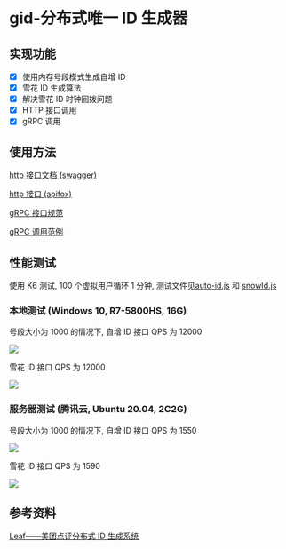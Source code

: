 # gid-分布式唯一 ID 生成器

## 实现功能

-   [x] 使用内存号段模式生成自增 ID
-   [x] 雪花 ID 生成算法
-   [x] 解决雪花 ID 时钟回拨问题
-   [x] HTTP 接口调用
-   [x] gRPC 调用

## 使用方法

[http 接口文档 (swagger)](https://gid.chenxutalk.top/swagger-ui/index.html)

[http 接口 (apifox)](https://apifox.com/apidoc/shared-c6883ac2-816a-4fed-ac74-abeb51f5ed3b)

[gRPC 接口规范](./src/main/proto/gid.proto)

[gRPC 调用范例](./src/test/java/com/guochenxu/gid/GRPCTest.java)

## 性能测试

使用 K6 测试, 100 个虚拟用户循环 1 分钟, 测试文件见[auto-id.js](test/auto-id.js) 和 [snowId.js](test/snowId.js)

### 本地测试 (Windows 10, R7-5800HS, 16G)

号段大小为 1000 的情况下, 自增 ID 接口 QPS 为 12000

<img src="https://cdn.jsdelivr.net/gh/Guo-Chenxu/imgs@main/imgs/202402131743101.png"/>

雪花 ID 接口 QPS 为 12000

<img src="https://cdn.jsdelivr.net/gh/Guo-Chenxu/imgs@main/imgs/202402131745389.png"/>

### 服务器测试 (腾讯云, Ubuntu 20.04, 2C2G)

号段大小为 1000 的情况下, 自增 ID 接口 QPS 为 1550

<img src="https://cdn.jsdelivr.net/gh/Guo-Chenxu/imgs@main/imgs/202402131812227.png"/>

雪花 ID 接口 QPS 为 1590

<img src="https://cdn.jsdelivr.net/gh/Guo-Chenxu/imgs@main/imgs/202402131814699.png"/>

## 参考资料

[Leaf——美团点评分布式 ID 生成系统](https://tech.meituan.com/2017/04/21/mt-leaf.html)
